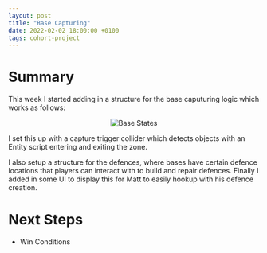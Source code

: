 ```yaml
---
layout: post
title: "Base Capturing"
date: 2022-02-02 18:00:00 +0100
tags: cohort-project
---
```


# Summary
This week I started adding in a structure for the base caputuring logic which works as follows:

<p align="center">
  <img src="{{site.baseurl}}/assets/cohort-project/base-states.png" alt="Base States"/>
</p> 

I set this up with a capture trigger collider which detects objects with an Entity script entering and exiting the zone.

I also setup a structure for the defences, where bases have certain defence locations that players can interact with to build and repair defences. Finally I added in some UI to display this for Matt to easily hookup with his defence creation.

# Next Steps
- Win Conditions